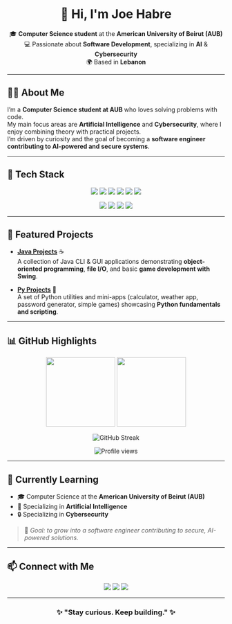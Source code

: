 <h1 align="center">👋 Hi, I'm Joe Habre</h1>

<p align="center">
  🎓 <b>Computer Science student</b> at the <b>American University of Beirut (AUB)</b><br>
  💻 Passionate about <b>Software Development</b>, specializing in <b>AI</b> & <b>Cybersecurity</b><br>
  🌍 Based in <b>Lebanon</b>
</p>

---

## 🙋‍♂️ About Me  

I’m a **Computer Science student at AUB** who loves solving problems with code.  
My main focus areas are **Artificial Intelligence** and **Cybersecurity**, where I enjoy combining theory with practical projects.  
I’m driven by curiosity and the goal of becoming a **software engineer contributing to AI-powered and secure systems**.  

---

## 🚀 Tech Stack  

<p align="center">
  <!-- Languages -->
  <img src="https://img.shields.io/badge/Java-orange?style=for-the-badge&logo=java&logoColor=white"/>
  <img src="https://img.shields.io/badge/Python-blue?style=for-the-badge&logo=python&logoColor=white"/>
  <img src="https://img.shields.io/badge/C++-00599C?style=for-the-badge&logo=cplusplus&logoColor=white"/>
  <img src="https://img.shields.io/badge/JavaScript-F7DF1E?style=for-the-badge&logo=javascript&logoColor=black"/>
  <img src="https://img.shields.io/badge/HTML5-E34F26?style=for-the-badge&logo=html5&logoColor=white"/>
  <img src="https://img.shields.io/badge/CSS3-1572B6?style=for-the-badge&logo=css3&logoColor=white"/>
</p>

<p align="center">
  <!-- Tools & IDEs -->
  <img src="https://img.shields.io/badge/Git-F05032?style=for-the-badge&logo=git&logoColor=white"/>
  <img src="https://img.shields.io/badge/GitHub-181717?style=for-the-badge&logo=github&logoColor=white"/>
  <img src="https://img.shields.io/badge/VSCode-007ACC?style=for-the-badge&logo=visual-studio-code&logoColor=white"/>
  <img src="https://img.shields.io/badge/IntelliJ_IDEA-000000?style=for-the-badge&logo=intellijidea&logoColor=white"/>
</p>

---

## 📂 Featured Projects  

- [**Java Projects**](https://github.com/Joeehabre/Java-Projects) ☕  
  A collection of Java CLI & GUI applications demonstrating **object-oriented programming**, **file I/O**, and basic **game development with Swing**.  

- [**Py Projects**](https://github.com/Joeehabre/Py-Projects) 🐍  
  A set of Python utilities and mini-apps (calculator, weather app, password generator, simple games) showcasing **Python fundamentals and scripting**.  

---

## 📊 GitHub Highlights  

<p align="center">
  <img height="160" src="https://github-readme-stats.vercel.app/api?username=Joeehabre&show_icons=true&theme=radical"/>
  <img height="160" src="https://github-readme-stats.vercel.app/api/top-langs/?username=Joeehabre&layout=compact&theme=radical"/>
</p>

<p align="center">
  <img src="https://streak-stats.demolab.com?user=Joeehabre&theme=radical&border_radius=10" alt="GitHub Streak"/>
</p>

<p align="center">
  <img src="https://komarev.com/ghpvc/?username=Joeehabre&style=for-the-badge&color=blue" alt="Profile views"/>
</p>

---

## 🌱 Currently Learning  

- 🎓 Computer Science at the **American University of Beirut (AUB)**  
- 🤖 Specializing in **Artificial Intelligence**  
- 🔒 Specializing in **Cybersecurity**  

> 📌 *Goal: to grow into a software engineer contributing to secure, AI-powered solutions.*  

---

## 📫 Connect with Me  

<p align="center">
  <a href="https://www.linkedin.com/in/joe-habre-228557330/"><img src="https://img.shields.io/badge/LinkedIn-0077B5?style=for-the-badge&logo=linkedin&logoColor=white"/></a>
  <a href="mailto:joehabre48@gmail.com"><img src="https://img.shields.io/badge/Email-D14836?style=for-the-badge&logo=gmail&logoColor=white"/></a>
  <a href="https://www.instagram.com/joeehabre"><img src="https://img.shields.io/badge/Instagram-E4405F?style=for-the-badge&logo=instagram&logoColor=white"/></a>
</p>

---

<h3 align="center">✨ "Stay curious. Keep building." ✨</h3>

